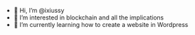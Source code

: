 - 👋 Hi, I’m @ixiussy
- 👀 I’m interested in blockchain and all the implications
- 🌱 I’m currently learning how to create a website in Wordpress


<!---
ixiussy/ixiussy is a ✨ special ✨ repository because its `README.md` (this file) appears on your GitHub profile.
You can click the Preview link to take a look at your changes.
--->
